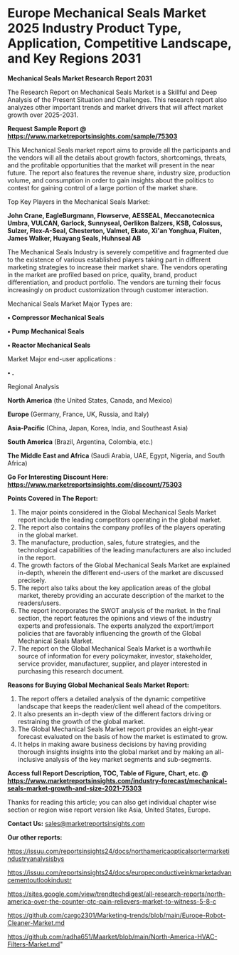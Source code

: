  # Europe Mechanical Seals Market 2025 Industry Product Type, Application, Competitive Landscape, and Key Regions 2031

<strong>Mechanical Seals Market Research Report 2031</strong>

The Research Report on Mechanical Seals Market is a Skillful and Deep Analysis of the Present Situation and Challenges. This research report also analyzes other important trends and market drivers that will affect market growth over 2025-2031.

<strong>Request Sample Report @ <a href=https://www.marketreportsinsights.com/sample/75303>https://www.marketreportsinsights.com/sample/75303</a></strong>

This Mechanical Seals market report aims to provide all the participants and the vendors will all the details about growth factors, shortcomings, threats, and the profitable opportunities that the market will present in the near future. The report also features the revenue share, industry size, production volume, and consumption in order to gain insights about the politics to contest for gaining control of a large portion of the market share.

Top Key Players in the Mechanical Seals Market:

<strong>John Crane, EagleBurgmann, Flowserve, AESSEAL, Meccanotecnica Umbra, VULCAN, Garlock, Sunnyseal, Oerlikon Balzers, KSB, Colossus, Sulzer, Flex-A-Seal, Chesterton, Valmet, Ekato, Xi&#39;an Yonghua, Fluiten, James Walker, Huayang Seals, Huhnseal AB</strong>

The Mechanical Seals Industry is severely competitive and fragmented due to the existence of various established players taking part in different marketing strategies to increase their market share. The vendors operating in the market are profiled based on price, quality, brand, product differentiation, and product portfolio. The vendors are turning their focus increasingly on product customization through customer interaction.

Mechanical Seals Market Major Types are:

<strong>• Compressor Mechanical Seals

• Pump Mechanical Seals

• Reactor Mechanical Seals</strong>

Market Major end-user applications :

<strong>• .</strong>

Regional Analysis

</u><strong><b>North America</b></strong> (the United States, Canada, and Mexico)

<strong><b>Europe </b></strong>(Germany, France, UK, Russia, and Italy)

<strong><b>Asia-Pacific</b></strong> (China, Japan, Korea, India, and Southeast Asia)

<strong><b>South America</b></strong> (Brazil, Argentina, Colombia, etc.)

<strong><b>The Middle East and Africa</b></strong> (Saudi Arabia, UAE, Egypt, Nigeria, and South Africa)

<strong>Go For Interesting Discount Here: <a href=https://www.marketreportsinsights.com/discount/75303>https://www.marketreportsinsights.com/discount/75303</a></strong>

<strong>Points Covered in The Report:</strong>
<ol>
  <li>The major points considered in the Global Mechanical Seals Market report include the leading competitors operating in the global market.</li>
  <li>The report also contains the company profiles of the players operating in the global market.</li>
  <li>The manufacture, production, sales, future strategies, and the technological capabilities of the leading manufacturers are also included in the report.</li>
  <li>The growth factors of the Global Mechanical Seals Market are explained in-depth, wherein the different end-users of the market are discussed precisely.</li>
  <li>The report also talks about the key application areas of the global market, thereby providing an accurate description of the market to the readers/users.</li>
  <li>The report incorporates the SWOT analysis of the market. In the final section, the report features the opinions and views of the industry experts and professionals. The experts analyzed the export/import policies that are favorably influencing the growth of the Global Mechanical Seals Market.</li>
  <li>The report on the Global Mechanical Seals Market is a worthwhile source of information for every policymaker, investor, stakeholder, service provider, manufacturer, supplier, and player interested in purchasing this research document.</li>
</ol>
<strong>Reasons for Buying Global Mechanical Seals Market Report:</strong>

<ol>
  <li>The report offers a detailed analysis of the dynamic competitive landscape that keeps the reader/client well ahead of the competitors.</li>
  <li>It also presents an in-depth view of the different factors driving or restraining the growth of the global market.</li>
  <li>The Global Mechanical Seals Market report provides an eight-year forecast evaluated on the basis of how the market is estimated to grow.</li>
  <li>It helps in making aware business decisions by having providing thorough insights insights into the global market and by making an all-inclusive analysis of the key market segments and sub-segments.</li>
</ol>
<strong>Access full Report Description, TOC, Table of Figure, Chart, etc. @ <a href=https://www.marketreportsinsights.com/industry-forecast/mechanical-seals-market-growth-and-size-2021-75303>https://www.marketreportsinsights.com/industry-forecast/mechanical-seals-market-growth-and-size-2021-75303</a></strong>


Thanks for reading this article; you can also get individual chapter wise section or region wise report version like Asia, United States, Europe.

<strong>Contact Us:</strong>
sales@marketreportsinsights.com

<strong>Our other reports:</strong>

<a href=https://issuu.com/reportsinsights24/docs/northamericaopticalsortermarketindustryanalysisbys>https://issuu.com/reportsinsights24/docs/northamericaopticalsortermarketindustryanalysisbys</a>

<a href=https://issuu.com/reportsinsights24/docs/europeconductiveinkmarketadvancementoutlookindustr>https://issuu.com/reportsinsights24/docs/europeconductiveinkmarketadvancementoutlookindustr</a>

<a href=https://sites.google.com/view/trendtechdigest/all-research-reports/north-america-over-the-counter-otc-pain-relievers-market-to-witness-5-8-c>https://sites.google.com/view/trendtechdigest/all-research-reports/north-america-over-the-counter-otc-pain-relievers-market-to-witness-5-8-c</a>

<a href=https://github.com/cargo2301/Marketing-trends/blob/main/Europe-Robot-Cleaner-Market.md>https://github.com/cargo2301/Marketing-trends/blob/main/Europe-Robot-Cleaner-Market.md</a>

<a href=https://github.com/radha651/Maarket/blob/main/North-America-HVAC-Filters-Market.md>https://github.com/radha651/Maarket/blob/main/North-America-HVAC-Filters-Market.md</a>"
